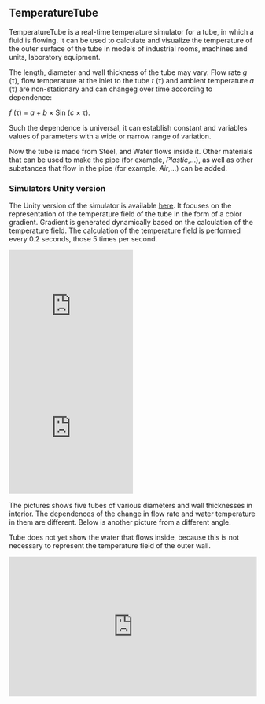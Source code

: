 ## TemperatureTube

TemperatureTube is a real-time temperature simulator for a tube, in which a fluid is flowing. It can be used to calculate and visualize the temperature of the outer surface of the tube in models of industrial rooms, machines and units, laboratory equipment. 

The length, diameter and wall thickness of the tube may vary. Flow rate *g* (τ), flow temperature at the inlet to the tube *t* (τ) and ambient temperature *a* (τ) are non-stationary and can changeg  over time according to dependence:

*f* (τ) = *a* + *b* × Sin (*c* × τ).

Such the dependence is universal, it can establish constant and variables values of parameters with a wide or narrow range of variation.

Now the tube is made from Steel, and Water flows inside it. Other materials that can be used to make the pipe (for example, *Plastic*,...), as well as other substances that flow in the pipe (for example, *Air*,...) can be added.

### Simulators Unity version

The Unity version of the simulator is available [here](https://assetstore.unity.com/packages/slug/192521?_ga=2.52409002.2012061589.1617710108-1802814762.1615540003). It focuses on the representation of the temperature field of the tube in the form of a color gradient. Gradient is generated dynamically based on the calculation of the temperature field. The calculation of the temperature field is performed every 0.2 seconds, those 5 times per second.

<div style="position: relative; width: 50%; height: 0; padding-bottom: 49.27%">
  <iframe style="position: absolute; top: 0; left: 0; width: 100%; height: 100%" 
          src="https://www.youtube.com/embed/fR0Yvik6C8A" 
          title="YouTube video player" 
          frameborder="0" allow="accelerometer; autoplay; clipboard-write; encrypted-media; gyroscope; picture-in-picture" allowfullscreen>
          </iframe>
        </div>
      
<div style="position: relative; width: 50%; height: 0; padding-bottom: 49.27%">
  <iframe style="position: absolute; top: 0; left: 0; width: 100%; height: 100%" 
          src="https://www.youtube.com/embed/c65wOoncqSc" 
          title="YouTube video player" 
          frameborder="0" 
          allow="accelerometer; autoplay; clipboard-write; encrypted-media; gyroscope; picture-in-picture" allowfullscreen>
          </iframe>
  </div>
   
The pictures shows five tubes of various diameters and wall thicknesses in interior. The dependences of the change in flow rate and water temperature in them are different. Below is another picture from a different angle. 

Tube does not yet show the water that flows inside, because this is not necessary to represent the temperature field of the outer wall.

<div style="position: relative; width: 100%; height: 0; padding-bottom:56.25%">
  <iframe style="position: absolute; top: 0; left: 0; width: 100%; height: 100%"
          src="https://www.youtube.com/embed/C4dRCUZlSEM" 
          title="YouTube video player" 
          frameborder="0" allow="accelerometer; autoplay; clipboard-write; encrypted-media; gyroscope; picture-in-picture" allowfullscreen>
  </iframe>
</div>
